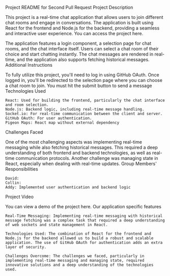 Project README for Second Pull Request
Project Description

This project is a real-time chat application that allows users to join different chat rooms and engage in conversations. The application is built using React for the frontend and Node.js for the backend, providing a seamless and interactive user experience. You can access the project here.

The application features a login component, a selection page for chat rooms, and the chat interface itself. Users can select a chat room of their choice and start chatting instantly. The chat messages are rendered in real-time, and the application also supports fetching historical messages.
Additional Instructions

To fully utilize this project, you'll need to log in using GitHub OAuth. Once logged in, you'll be redirected to the selection page where you can choose a chat room to join. You must hit the submit button to send a message
Technologies Used

    React: Used for building the frontend, particularly the chat interface and room selection.
    Node.js: Backend logic, including real-time message handling.
    Socket.io: For real-time communication between the client and server.
    GitHub OAuth: For user authentication.
    Pigeon Maps: React map without external dependency

Challenges Faced

One of the most challenging aspects was implementing real-time messaging while also fetching historical messages. This required a deep understanding of both frontend and backend technologies, as well as real-time communication protocols. Another challenge was managing state in React, especially when dealing with real-time updates.
Group Members' Responsibilities

    David:
    Collin: 
    Addy: Implemented user authentication and backend logic

Project Video

You can view a demo of the project here.
Our application specific features


    Real-Time Messaging: Implementing real-time messaging with historical message fetching was a complex task that required a deep understanding of web sockets and state management in React.

    Technologies Used: The combination of React for the frontend and Node.js for the backend allowed us to build a robust and scalable application. The use of GitHub OAuth for authentication adds an extra layer of security.

    Challenges Overcome: The challenges we faced, particularly in implementing real-time messaging and managing state, required innovative solutions and a deep understanding of the technologies used.
